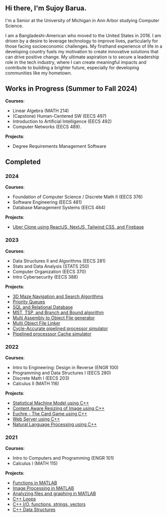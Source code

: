 ## Hi there, I'm Sujoy Barua.
I'm a Senior at the University of Michigan in Ann Arbor studying Computer Science.

I am a Bangladeshi-American who moved to the United States in 2018. I am driven by a desire to leverage technology to improve lives, particularly for those facing socioeconomic challenges. My firsthand experience of life in a developing country fuels my motivation to create innovative solutions that can drive positive change. My ultimate aspiration is to secure a leadership role in the tech industry, where I can create meaningful impacts and contribute to building a brighter future, especially for developing communities like my hometown.

## Works in Progress (Summer to Fall 2024)
**Courses**: 
- Linear Algebra (MATH 214)
- (Capstone) Human-Centered SW (EECS 497)
- Introduction to Artificial Intelligence (EECS 492)
- Computer Networks (EECS 489).

**Projects**:
- Degree Requirements Management Software

## Completed
### 2024
**Courses**: 
- Foundation of Computer Science / Discrete Math II (EECS 376)
- Software Engineering (EECS 481)
- Database Management Systems (EECS 484)

**Projects**: 
- [Uber Clone using ReactJS, NextJS, Tailwind CSS, and Firebase](https://github.com/Sujoy-Barua/su24p1UC/blob/main/README.md)
  
### 2023
**Courses**: 
- Data Structures II and Algorithms (EECS 281)
- Stats and Data Analysis (STATS 250)
- Computer Organization (EECS 370)
- Intro Cybersecurity (EECS 388)

**Projects**:
- [3D Maze Navigation and Search Algorithms](https://github.com/Sujoy-Barua/w23p1/blob/main/README.md)
- [Priority Queues](https://github.com/Sujoy-Barua/w23p2/blob/main/README.md)
- [SQL and Relational Database](https://github.com/Sujoy-Barua/w23p3/blob/main/README.md)
- [MST, TSP, and Branch and Bound algorithm](https://github.com/Sujoy-Barua/w23p4/blob/main/README.md)
- [Multi Assembly to Object File generator](https://github.com/Sujoy-Barua/f23-70p2a/blob/main/README.md)
- [Multi Object File Linker](https://github.com/Sujoy-Barua/f23-70p2l/blob/main/README.md)
- [Cycle-Accurate pipelined processor simulator](https://github.com/Sujoy-Barua/f23-70p3/blob/main/README.md)
- [Pipelined processsor Cache simulator](https://github.com/Sujoy-Barua/f23-70p4/blob/main/README.md)

### 2022
**Courses**: 
- Intro to Engineering: Design in Reverse (ENGR 100)
- Programming and Data Structures I (EECS 280)
- Discrete Math I (EECS 203)
- Calculus II (MATH 116)

**Projects**: 
- [Statistical Machine Model using C++](https://github.com/Sujoy-Barua/wn22p1/blob/main/README.md)
- [Content Aware Resizing of Image using C++](https://github.com/Sujoy-Barua/wn22p2/blob/main/README.md)
- [Euchre - The Card Game using C++](https://github.com/Sujoy-Barua/wn22p3/blob/main/README.md)
- [Web Server using C++](https://github.com/Sujoy-Barua/w23p4/blob/main/README.md)
- [Natural Language Processing using C++](https://github.com/Sujoy-Barua/wn22p5/blob/main/README.md)

### 2021
**Courses**: 
- Intro to Computers and Programming (ENGR 101)
- Calculus I (MATH 115)

**Projects**: 
- [Functions in MATLAB](https://github.com/Sujoy-Barua/fall21p1/blob/main/README.md)
- [Image Processing in MATLAB](https://github.com/Sujoy-Barua/fall21p2/blob/main/README.md)
- [Analyzing files and graphing in MATLAB](https://github.com/Sujoy-Barua/fall21p3/blob/main/README.md)
- [C++ Loops](https://github.com/Sujoy-Barua/fall21p4/blob/main/README.md)
- [C++ I/O, functions, strings, vectors](https://github.com/Sujoy-Barua/fall21p5/blob/main/README.md)
- [C++ Data Structures](https://github.com/Sujoy-Barua/fall21p6/blob/main/README.md)

<!--
**Sujoy-Barua/Sujoy-Barua** is a ✨ _special_ ✨ repository because its `README.md` (this file) appears on your GitHub profile.

Here are some ideas to get you started:

- 🔭 I’m currently working on ...
- 🌱 I’m currently learning ...
- 👯 I’m looking to collaborate on ...
- 🤔 I’m looking for help with ...
- 💬 Ask me about ...
- 📫 How to reach me: ...
- 😄 Pronouns: ...
- ⚡ Fun fact: ...
-->
